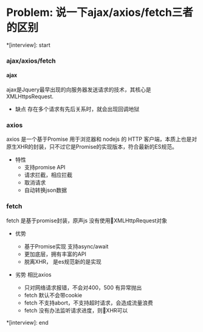 # Problem: 说一下ajax/axios/fetch三者的区别

*[interview]: start


### ajax/axios/fetch


#### ajax
ajax是Jquery最早出现的向服务器发送请求的技术，其核心是XMLHttpsRequest. 

- 缺点
存在多个请求有先后关系时，就会出现回调地狱

### axios
axios 是一个基于Promise 用于浏览器和 nodejs 的 HTTP 客户端，本质上也是对原生XHR的封装，只不过它是Promise的实现版本，符合最新的ES规范。
- 特性
    - 支持promise API 
    - 请求拦截，相应拦截
    - 取消请求
    - 自动转换json数据

### fetch
fetch 是基于promise封装，原声js 没有使用XMLHttpRequest对象

- 优势
    - 基于Promise实现 支持async/await
    - 更加底层，拥有丰富的API
    - 脱离XHR， 是es规范新的是实现

- 劣势 相比axios
    - 只对网络请求报错，不会对400，500 有异常抛出
    - fetch 默认不会带cookie
    - fetch 不支持abort，不支持超时请求，会造成流量浪费
    - fetch 没有办法监听请求进度，则XHR可以

*[interview]: end
